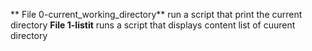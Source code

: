  ** File 0-current_working_directory** run a script that print the current directory
**File 1-listit** runs a script that displays content list of cuurent directory
